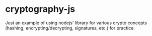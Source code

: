 # cryptography-js

Just an example of using nodejs' library for various crypto concepts (hashing, encrypting/decrypting, signatures, etc.) for practice.

